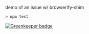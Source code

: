 demo of an issue w/ browserify-shim

    > npm test


[![Greenkeeper badge](https://badges.greenkeeper.io/ScottWeinstein/browserify-shim-jquery-jgrowl-issue.svg)](https://greenkeeper.io/)